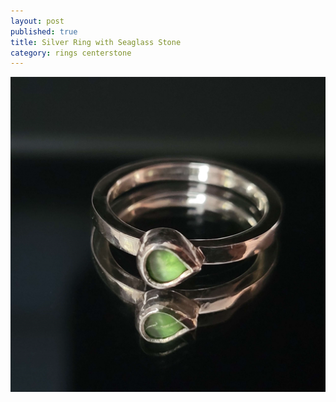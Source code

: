 ```yaml
---
layout: post
published: true
title: Silver Ring with Seaglass Stone
category: rings centerstone
---
```

![silver_ring_greenglass-1.jpg](/images/jewelry/rings/silver_ring_greenglass-1.jpg)